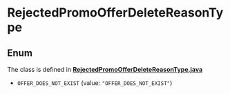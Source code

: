 

# RejectedPromoOfferDeleteReasonType

## Enum

The class is defined in **[RejectedPromoOfferDeleteReasonType.java](../../src/main/java/org/openapitools/model/RejectedPromoOfferDeleteReasonType.java)**


* `OFFER_DOES_NOT_EXIST` (value: `"OFFER_DOES_NOT_EXIST"`)



